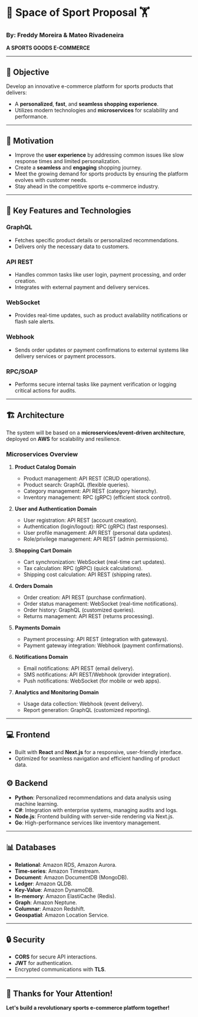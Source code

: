 
# 🏀 Space of Sport Proposal 🏋️

### By: Freddy Moreira & Mateo Rivadeneira  
**A SPORTS GOODS E-COMMERCE**  

---

## 🎯 Objective
Develop an innovative e-commerce platform for sports products that delivers:
- A **personalized**, **fast**, and **seamless shopping experience**.
- Utilizes modern technologies and **microservices** for scalability and performance.

---

## 🚀 Motivation
- Improve the **user experience** by addressing common issues like slow response times and limited personalization.
- Create a **seamless** and **engaging** shopping journey.
- Meet the growing demand for sports products by ensuring the platform evolves with customer needs.
- Stay ahead in the competitive sports e-commerce industry.

---

## 🔧 Key Features and Technologies

### **GraphQL**  
- Fetches specific product details or personalized recommendations.
- Delivers only the necessary data to customers.

### **API REST**  
- Handles common tasks like user login, payment processing, and order creation.
- Integrates with external payment and delivery services.

### **WebSocket**  
- Provides real-time updates, such as product availability notifications or flash sale alerts.

### **Webhook**  
- Sends order updates or payment confirmations to external systems like delivery services or payment processors.

### **RPC/SOAP**  
- Performs secure internal tasks like payment verification or logging critical actions for audits.

---

## 🏗️ Architecture
The system will be based on a **microservices/event-driven architecture**, deployed on **AWS** for scalability and resilience.

### **Microservices Overview**
1. **Product Catalog Domain**
   - Product management: API REST (CRUD operations).
   - Product search: GraphQL (flexible queries).
   - Category management: API REST (category hierarchy).
   - Inventory management: RPC (gRPC) (efficient stock control).

2. **User and Authentication Domain**
   - User registration: API REST (account creation).
   - Authentication (login/logout): RPC (gRPC) (fast responses).
   - User profile management: API REST (personal data updates).
   - Role/privilege management: API REST (admin permissions).

3. **Shopping Cart Domain**
   - Cart synchronization: WebSocket (real-time cart updates).
   - Tax calculation: RPC (gRPC) (quick calculations).
   - Shipping cost calculation: API REST (shipping rates).

4. **Orders Domain**
   - Order creation: API REST (purchase confirmation).
   - Order status management: WebSocket (real-time notifications).
   - Order history: GraphQL (customized queries).
   - Returns management: API REST (returns processing).

5. **Payments Domain**
   - Payment processing: API REST (integration with gateways).
   - Payment gateway integration: Webhook (payment confirmations).

6. **Notifications Domain**
   - Email notifications: API REST (email delivery).
   - SMS notifications: API REST/Webhook (provider integration).
   - Push notifications: WebSocket (for mobile or web apps).

7. **Analytics and Monitoring Domain**
   - Usage data collection: Webhook (event delivery).
   - Report generation: GraphQL (customized reporting).

---

## 💻 Frontend
- Built with **React** and **Next.js** for a responsive, user-friendly interface.
- Optimized for seamless navigation and efficient handling of product data.

## ⚙️ Backend
- **Python**: Personalized recommendations and data analysis using machine learning.
- **C#**: Integration with enterprise systems, managing audits and logs.
- **Node.js**: Frontend building with server-side rendering via Next.js.
- **Go**: High-performance services like inventory management.

---

## 📊 Databases
- **Relational**: Amazon RDS, Amazon Aurora.
- **Time-series**: Amazon Timestream.
- **Document**: Amazon DocumentDB (MongoDB).
- **Ledger**: Amazon QLDB.
- **Key-Value**: Amazon DynamoDB.
- **In-memory**: Amazon ElastiCache (Redis).
- **Graph**: Amazon Neptune.
- **Columnar**: Amazon Redshift.
- **Geospatial**: Amazon Location Service.

---

## 🔒 Security
- **CORS** for secure API interactions.
- **JWT** for authentication.
- Encrypted communications with **TLS**.

---

## 🙌 Thanks for Your Attention!  
**Let's build a revolutionary sports e-commerce platform together!**  
